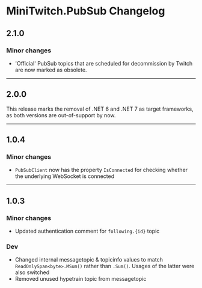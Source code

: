 # MiniTwitch.PubSub Changelog

## 2.1.0
### Minor changes
- 'Official' PubSub topics that are scheduled for decommission by Twitch are now marked as obsolete.
***

## 2.0.0
This release marks the removal of .NET 6 and .NET 7 as target frameworks, as both versions are out-of-support by now.
***

## 1.0.4

### Minor changes
- `PubSubClient` now has the property `IsConnected` for checking whether the underlying WebSocket is connected

***

## 1.0.3

### Minor changes

- Updated authentication comment for `following.{id}` topic

### Dev

- Changed internal messagetopic & topicinfo values to match `ReadOnlySpan<byte>.MSum()` rather than `.Sum()`. Usages of the latter were also switched
- Removed unused hypetrain topic from messagetopic

